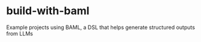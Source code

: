 # build-with-baml
Example projects using BAML, a DSL that helps generate structured outputs from LLMs 
